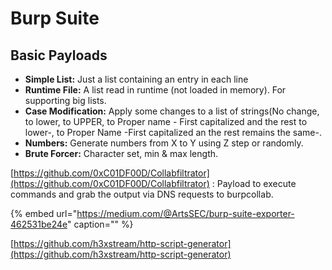 # Burp Suite

## Basic Payloads

* **Simple List:** Just a list containing an entry in each line
* **Runtime File:** A list read in runtime \(not loaded in memory\). For supporting big lists.
* **Case Modification:** Apply some changes to a list of strings\(No change, to lower, to UPPER, to Proper name - First capitalized and the rest to lower-, to Proper Name -First capitalized an the rest remains the same-.
* **Numbers:** Generate numbers from X to Y using Z step or randomly.
* **Brute Forcer:** Character set, min & max length.

[https://github.com/0xC01DF00D/Collabfiltrator](https://github.com/0xC01DF00D/Collabfiltrator) : Payload to execute commands and grab the output via DNS requests to burpcollab.

{% embed url="https://medium.com/@ArtsSEC/burp-suite-exporter-462531be24e" caption="" %}

[https://github.com/h3xstream/http-script-generator](https://github.com/h3xstream/http-script-generator)

